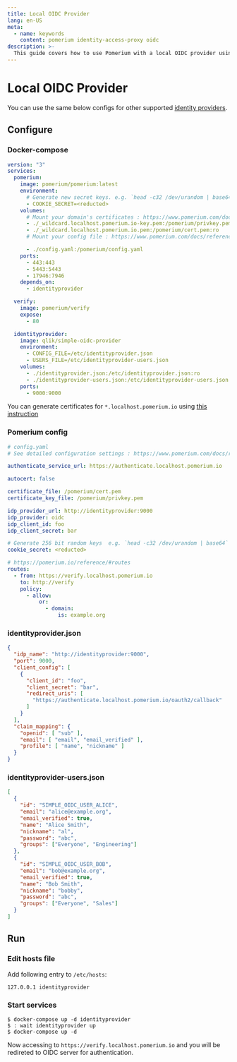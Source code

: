 ```yaml
---
title: Local OIDC Provider
lang: en-US
meta:
  - name: keywords
    content: pomerium identity-access-proxy oidc
description: >-
  This guide covers how to use Pomerium with a local OIDC provider using [qlik/simple-oidc-provider].
---
```


# Local OIDC Provider

You can use the same below configs for other supported [identity providers](/docs/identity-providers/readme.md).

## Configure
### Docker-compose

```yaml
version: "3"
services:
  pomerium:
    image: pomerium/pomerium:latest
    environment:
      # Generate new secret keys. e.g. `head -c32 /dev/urandom | base64`
      - COOKIE_SECRET=<reducted>
    volumes:
      # Mount your domain's certificates : https://www.pomerium.com/docs/reference/certificates
      - ./_wildcard.localhost.pomerium.io-key.pem:/pomerium/privkey.pem:ro
      - ./_wildcard.localhost.pomerium.io.pem:/pomerium/cert.pem:ro
      # Mount your config file : https://www.pomerium.com/docs/reference/

      - ./config.yaml:/pomerium/config.yaml
    ports:
      - 443:443
      - 5443:5443
      - 17946:7946
    depends_on:
      - identityprovider

  verify:
    image: pomerium/verify
    expose:
      - 80

  identityprovider:
    image: qlik/simple-oidc-provider
    environment:
      - CONFIG_FILE=/etc/identityprovider.json
      - USERS_FILE=/etc/identityprovider-users.json
    volumes:
      - ./identityprovider.json:/etc/identityprovider.json:ro
      - ./identityprovider-users.json:/etc/identityprovider-users.json:ro
    ports:
      - 9000:9000
```

You can generate certificates for `*.localhost.pomerium.io` using [this instruction](/docs/topics/certificates.md#certificates-2)

### Pomerium config

```yaml
# config.yaml
# See detailed configuration settings : https://www.pomerium.com/docs/reference/

authenticate_service_url: https://authenticate.localhost.pomerium.io

autocert: false

certificate_file: /pomerium/cert.pem
certificate_key_file: /pomerium/privkey.pem

idp_provider_url: http://identityprovider:9000
idp_provider: oidc
idp_client_id: foo
idp_client_secret: bar

# Generate 256 bit random keys  e.g. `head -c32 /dev/urandom | base64`
cookie_secret: <reducted>

# https://pomerium.io/reference/#routes
routes:
  - from: https://verify.localhost.pomerium.io
    to: http://verify
    policy:
      - allow:
          or:
            - domain:
                is: example.org
```

### identityprovider.json

```json
{
  "idp_name": "http://identityprovider:9000",
  "port": 9000,
  "client_config": [
    {
      "client_id": "foo",
      "client_secret": "bar",
      "redirect_uris": [
        "https://authenticate.localhost.pomerium.io/oauth2/callback"
      ]
    }
  ],
  "claim_mapping": {
    "openid": [ "sub" ],
    "email": [ "email", "email_verified" ],
    "profile": [ "name", "nickname" ]
  }
}
```

### identityprovider-users.json

```json
[
  {
    "id": "SIMPLE_OIDC_USER_ALICE",
    "email": "alice@example.org",
    "email_verified": true,
    "name": "Alice Smith",
    "nickname": "al",
    "password": "abc",
    "groups": ["Everyone", "Engineering"]
  },
  {
    "id": "SIMPLE_OIDC_USER_BOB",
    "email": "bob@example.org",
    "email_verified": true,
    "name": "Bob Smith",
    "nickname": "bobby",
    "password": "abc",
    "groups": ["Everyone", "Sales"]
  }
]
```

## Run

### Edit hosts file

Add following entry to `/etc/hosts`:

```
127.0.0.1 identityprovider
```

### Start services

```shell script
$ docker-compose up -d identityprovider
$ : wait identityprovider up
$ docker-compose up -d
```

Now accessing to `https://verify.localhost.pomerium.io` and you will be redireted to OIDC server for authentication.

[identity provider]: ../docs/identity-providers/readme.md
[qlik/simple-oidc-provider]: https://hub.docker.com/r/qlik/simple-oidc-provider/
